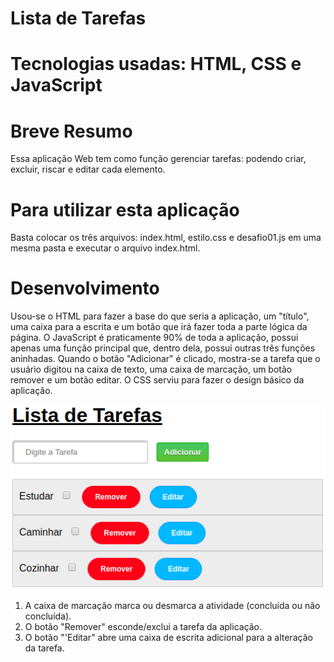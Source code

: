 # Lista de Tarefas

# Tecnologias usadas: HTML, CSS e JavaScript

# Breve Resumo
Essa aplicação Web tem como função gerenciar tarefas: podendo criar, excluir, riscar e editar cada elemento.

# Para utilizar esta aplicação

Basta colocar os três arquivos: index.html, estilo.css e desafio01.js em uma mesma pasta e executar o arquivo index.html.

# Desenvolvimento
Usou-se o HTML para fazer a base do que seria a aplicação, um "título", uma caixa para a escrita e um botão
que irá fazer toda a parte lógica da página. O JavaScript é praticamente 90% de toda a aplicação, possui apenas uma
função principal que, dentro dela, possui outras três funções aninhadas. Quando o botão "Adicionar" é clicado,
mostra-se a tarefa que o usuário digitou na caixa de texto, uma caixa de marcação, um botão remover e um botão editar.
O CSS serviu para fazer o design básico da aplicação.

![Lista de Tarefas](https://github.com/natanrochat/EstruturadeDados/blob/master/Desafio01/screenshot/screenshotapp.png)


1. A caixa de marcação marca ou desmarca a atividade (concluída ou não concluída).
2. O botão "Remover" esconde/exclui a tarefa da aplicação.
3. O botão "'Editar" abre uma caixa de escrita adicional para a alteração da tarefa.
